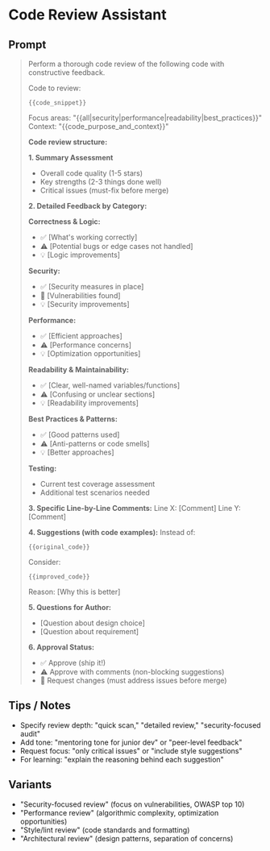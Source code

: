 # Code Review Assistant

## Prompt
> Perform a thorough code review of the following code with constructive feedback.
>
> Code to review:
> ```{{language}}
> {{code_snippet}}
> ```
>
> Focus areas: "{{all|security|performance|readability|best_practices}}"
> Context: "{{code_purpose_and_context}}"
>
> **Code review structure:**
>
> **1. Summary Assessment**
> - Overall code quality (1-5 stars)
> - Key strengths (2-3 things done well)
> - Critical issues (must-fix before merge)
>
> **2. Detailed Feedback by Category:**
>
> **Correctness & Logic:**
> - ✅ [What's working correctly]
> - ⚠️ [Potential bugs or edge cases not handled]
> - 💡 [Logic improvements]
>
> **Security:**
> - ✅ [Security measures in place]
> - 🔴 [Vulnerabilities found]
> - 💡 [Security improvements]
>
> **Performance:**
> - ✅ [Efficient approaches]
> - ⚠️ [Performance concerns]
> - 💡 [Optimization opportunities]
>
> **Readability & Maintainability:**
> - ✅ [Clear, well-named variables/functions]
> - ⚠️ [Confusing or unclear sections]
> - 💡 [Readability improvements]
>
> **Best Practices & Patterns:**
> - ✅ [Good patterns used]
> - ⚠️ [Anti-patterns or code smells]
> - 💡 [Better approaches]
>
> **Testing:**
> - Current test coverage assessment
> - Additional test scenarios needed
>
> **3. Specific Line-by-Line Comments:**
> Line X: [Comment]
> Line Y: [Comment]
>
> **4. Suggestions (with code examples):**
> Instead of:
> ```{{language}}
> {{original_code}}
> ```
> Consider:
> ```{{language}}
> {{improved_code}}
> ```
> Reason: [Why this is better]
>
> **5. Questions for Author:**
> - [Question about design choice]
> - [Question about requirement]
>
> **6. Approval Status:**
> - ✅ Approve (ship it!)
> - ⚠️ Approve with comments (non-blocking suggestions)
> - 🔴 Request changes (must address issues before merge)

## Tips / Notes
- Specify review depth: "quick scan," "detailed review," "security-focused audit"
- Add tone: "mentoring tone for junior dev" or "peer-level feedback"
- Request focus: "only critical issues" or "include style suggestions"
- For learning: "explain the reasoning behind each suggestion"

## Variants
- "Security-focused review" (focus on vulnerabilities, OWASP top 10)
- "Performance review" (algorithmic complexity, optimization opportunities)
- "Style/lint review" (code standards and formatting)
- "Architectural review" (design patterns, separation of concerns)
